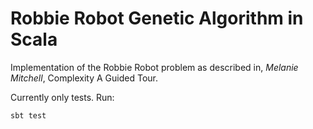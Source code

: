 # Robbie Robot Genetic Algorithm in Scala

Implementation of the Robbie Robot problem as described in,
_Melanie Mitchell_, Complexity A Guided Tour.


Currently only tests.
Run:
```
sbt test
```



